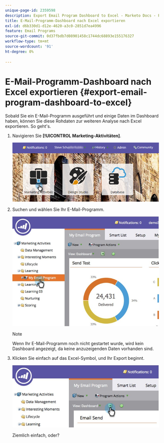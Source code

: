 ```yaml
---
unique-page-id: 2359598
description: Export Email Program Dashboard to Excel - Marketo Docs - Produktdokumentation
title: E-Mail-Programm-Dashboard nach Excel exportieren
exl-id: d6b330d1-d12e-4620-a3c0-2851d7ea4996
feature: Email Programs
source-git-commit: 0d37fbdb7d08901458c1744dc68893e155176327
workflow-type: tm+mt
source-wordcount: '91'
ht-degree: 0%

---
```


# E-Mail-Programm-Dashboard nach Excel exportieren {#export-email-program-dashboard-to-excel}

Sobald Sie ein E-Mail-Programm ausgeführt und einige Daten im Dashboard haben, können Sie diese Rohdaten zur weiteren Analyse nach Excel exportieren. So geht&#39;s.

1. Navigieren Sie **[!UICONTROL Marketing-Aktivitäten]**.

   ![](assets/login-marketing-activities-1.png)

1. Suchen und wählen Sie Ihr E-Mail-Programm.

   ![](assets/lifecycledashboard.jpg)

   >[!NOTE]
   >
   >Wenn Ihr E-Mail-Programm noch nicht gestartet wurde, wird kein Dashboard angezeigt, da keine anzuzeigenden Daten vorhanden sind.

1. Klicken Sie einfach auf das Excel-Symbol, und Ihr Export beginnt.

   ![](assets/lifecycle.jpg)

   Ziemlich einfach, oder?

